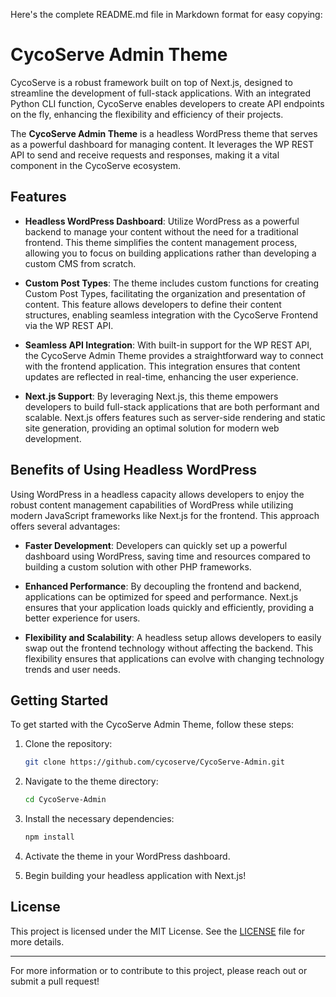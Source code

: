 Here's the complete README.md file in Markdown format for easy copying:

# CycoServe Admin Theme

CycoServe is a robust framework built on top of Next.js, designed to streamline the development of full-stack applications. With an integrated Python CLI function, CycoServe enables developers to create API endpoints on the fly, enhancing the flexibility and efficiency of their projects. 

The **CycoServe Admin Theme** is a headless WordPress theme that serves as a powerful dashboard for managing content. It leverages the WP REST API to send and receive requests and responses, making it a vital component in the CycoServe ecosystem.

## Features

- **Headless WordPress Dashboard**: Utilize WordPress as a powerful backend to manage your content without the need for a traditional frontend. This theme simplifies the content management process, allowing you to focus on building applications rather than developing a custom CMS from scratch.

- **Custom Post Types**: The theme includes custom functions for creating Custom Post Types, facilitating the organization and presentation of content. This feature allows developers to define their content structures, enabling seamless integration with the CycoServe Frontend via the WP REST API.

- **Seamless API Integration**: With built-in support for the WP REST API, the CycoServe Admin Theme provides a straightforward way to connect with the frontend application. This integration ensures that content updates are reflected in real-time, enhancing the user experience.

- **Next.js Support**: By leveraging Next.js, this theme empowers developers to build full-stack applications that are both performant and scalable. Next.js offers features such as server-side rendering and static site generation, providing an optimal solution for modern web development.

## Benefits of Using Headless WordPress

Using WordPress in a headless capacity allows developers to enjoy the robust content management capabilities of WordPress while utilizing modern JavaScript frameworks like Next.js for the frontend. This approach offers several advantages:

- **Faster Development**: Developers can quickly set up a powerful dashboard using WordPress, saving time and resources compared to building a custom solution with other PHP frameworks.

- **Enhanced Performance**: By decoupling the frontend and backend, applications can be optimized for speed and performance. Next.js ensures that your application loads quickly and efficiently, providing a better experience for users.

- **Flexibility and Scalability**: A headless setup allows developers to easily swap out the frontend technology without affecting the backend. This flexibility ensures that applications can evolve with changing technology trends and user needs.

## Getting Started

To get started with the CycoServe Admin Theme, follow these steps:

1. Clone the repository:
   ```bash
   git clone https://github.com/cycoserve/CycoServe-Admin.git
   ```

2. Navigate to the theme directory:
   ```bash
   cd CycoServe-Admin
   ```

3. Install the necessary dependencies:
   ```bash
   npm install
   ```

4. Activate the theme in your WordPress dashboard.

5. Begin building your headless application with Next.js!

## License

This project is licensed under the MIT License. See the [LICENSE](LICENSE) file for more details.

---

For more information or to contribute to this project, please reach out or submit a pull request!
```
